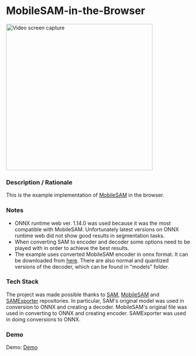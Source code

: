 # MobileSAM-in-the-Browser
<img src="img/screenshot.gif" title="Video screen capture" alt="Video screen capture" height="400">

### **Description / Rationale**
This is the example implementation of <a href="https://github.com/ChaoningZhang/MobileSAM">MobileSAM</a> in the browser. 

### **Notes**
* ONNX runtime web ver. 1.14.0 was used because it was the most compatible with MobileSAM. Unfortunately latest versions on ONNX runtime web did not show good results in segmentation tasks. 
* When converting SAM to encoder and decoder some options need to be played with in order to achieve the best results.
* The example uses converted MobileSAM encoder in onnx format. It can be downloaded from <a href="https://huggingface.co/spaces/Akbartus/projects/resolve/main/mobilesam.encoder.onnx">here</a>. There are also normal and quantized versions of the decoder, which can be found in "models" folder.

### **Tech Stack**
The project was made possible thanks to <a href="https://github.com/facebookresearch/segment-anything">SAM</a>, <a href="https://github.com/ChaoningZhang/MobileSAM">MobileSAM</a> and <a href="https://github.com/vietanhdev/samexporter">SAMExporter</a> repositories. In particular, SAM's original model was used in conversion to ONNX and creating a decoder. MobileSAM's original file was used in converting to ONNX and creating encoder. SAMExporter was used in doing conversions to ONNX.
        
### **Demo**
Demo: [Demo](https://mobilesam.glitch.me/)
